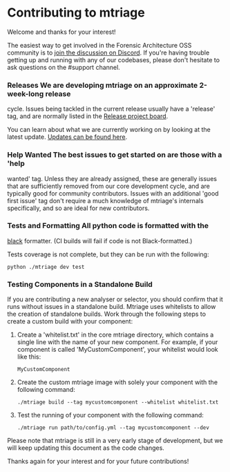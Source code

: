 # Contributing to mtriage

Welcome and thanks for your interest!

The easiest way to get involved in the Forensic Architecture OSS community is
to [join the discussion on Discord](https://discord.gg/FJ4XsCg). If you're
having trouble getting up and running with any of our codebases, please don't
hesitate to ask questions on the #support channel.

### Releases We are developing mtriage on an approximate 2-week-long release
cycle. Issues being tackled in the current release usually have a 'release'
tag, and are normally listed in the [Release project
board](https://github.com/forensic-architecture/mtriage/projects/1).

You can learn about what we are currently working on by looking at the latest
update. [Updates can be found here](docs/updates).

### Help Wanted The best issues to get started on are those with a 'help
wanted' tag. Unless they are already assigned, these are generally issues that
are sufficiently removed from our core development cycle, and are typically
good for community contributors. Issues with an additional 'good first issue'
tag don't require a much knowledge of mtriage's internals specifically, and so
are ideal for new contributors.

### Tests and Formatting All python code is formatted with the
[black](https://github.com/ambv/black) formatter. (CI builds will fail if code
is not Black-formatted.)

Tests coverage is not complete, but they can be run with the following:
```
python ./mtriage dev test
```


### Testing Components in a Standalone Build

If you are contributing a new analyser or selector, you should confirm that it
runs without issues in a standalone build. Mtriage uses whitelists to allow the
creation of standalone builds. Work through the following steps to create
a custom build with your component:

1. Create a 'whitelist.txt' in the core mtriage directory, which contains
   a single line with the name of your new component. For example, if your
   component is called 'MyCustomComponent', your whitelist would look like
   this:
    ```
    MyCustomComponent
    ```
2. Create the custom mtriage image with solely your component with the
   following command:
   ```
   ./mtriage build --tag mycustomcomponent --whitelist whitelist.txt
   ```
3. Test the running of your component with the following command:
    ```
    ./mtriage run path/to/config.yml --tag mycustomcomponent --dev
    ```

Please note that mtriage is still in a very early stage of development, but we
will keep updating this document as the code changes.

Thanks again for your interest and for your future contributions!

